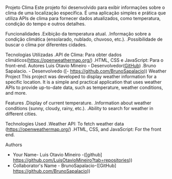 Projeto Clima
Este projeto foi desenvolvido para exibir informações sobre o clima de uma localização específica. É uma aplicação simples e prática que utiliza APIs de clima para fornecer dados atualizados, como temperatura, condição do tempo e outros detalhes.

Funcionalidades
.Exibição da temperatura atual.
.Informação sobre a condição climática (ensolarado, nublado, chuvoso, etc.).
.Possibilidade de buscar o clima por diferentes cidades.

Tecnologias Utilizadas
.API de Clima: Para obter dados climáticos(https://openweathermap.org/)
.HTML, CSS e JavaScript: Para o front-end.
Autores
Luis Otavio Mineiro - Desenvolvedor([GitHub](https://github.com/LuisOtavioMineiro))
.Bruno Sapalacio.   - Desenvolvedo ([- https://github.com/BrunoSapalacio))
Weather Project
This project was developed to display weather information for a specific location. It is a simple and practical application that uses weather APIs to provide up-to-date data, such as temperature, weather conditions, and more.

Features
.Display of current temperature.
.Information about weather conditions (sunny, cloudy, rainy, etc.).
.Ability to search for weather in different cities.

Technologies Used
.Weather API: To fetch weather data (https://openweathermap.org/)
.HTML, CSS, and JavaScript: For the front end.

Authors
-   Your Name- Luis Otavio Mineiro -([github] https://github.com/LuisOtavioMineiro?tab=repositories))
- Collaborator's Name - BrunoSapalacio-([GitHub] https://github.com/BrunoSapalacio))
